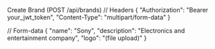  Create Brand (POST /api/brands)
 // Headers
{
  "Authorization": "Bearer your_jwt_token",
  "Content-Type": "multipart/form-data"
}

// Form-data
{
  "name": "Sony",
  "description": "Electronics and entertainment company",
  "logo": "(file upload)"
}